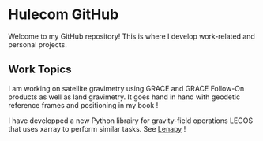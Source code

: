 # Hulecom GitHub

Welcome to my GitHub repository! This is where I develop work-related and personal projects.

## Work Topics
I am working on satellite gravimetry using GRACE and GRACE Follow-On products as well as land gravimetry. It goes hand in hand with geodetic reference frames and positioning in my book !

I have developped a new Python librairy for gravity-field operations LEGOS that uses xarray to perform similar tasks. See [Lenapy](https://www.github.com/CNES/Lenapy) !

<!--
- 🔭 I’m currently working on ...
- 🌱 I’m currently learning ...
- 👯 I’m looking to collaborate on ...
- 🤔 I’m looking for help with ...
- 💬 Ask me about ...
- 📫 How to reach me: ...
- 😄 Pronouns: ...
- ⚡ Fun fact: ...
-->
